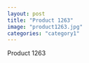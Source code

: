 ```yaml
---
layout: post
title: "Product 1263"
image: "product1263.jpg"
categories: "category1"
---
```

Product 1263
